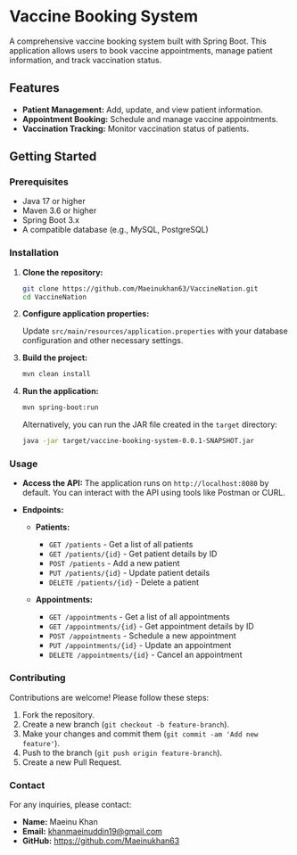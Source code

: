 # Vaccine Booking System

A comprehensive vaccine booking system built with Spring Boot. This application allows users to book vaccine appointments, manage patient information, and track vaccination status.

## Features

- **Patient Management:** Add, update, and view patient information.
- **Appointment Booking:** Schedule and manage vaccine appointments.
- **Vaccination Tracking:** Monitor vaccination status of patients.

## Getting Started

### Prerequisites

- Java 17 or higher
- Maven 3.6 or higher
- Spring Boot 3.x
- A compatible database (e.g., MySQL, PostgreSQL)

### Installation

1. **Clone the repository:**

    ```bash
    git clone https://github.com/Maeinukhan63/VaccineNation.git
    cd VaccineNation
    ```

2. **Configure application properties:**

    Update `src/main/resources/application.properties` with your database configuration and other necessary settings.

3. **Build the project:**

    ```bash
    mvn clean install
    ```

4. **Run the application:**

    ```bash
    mvn spring-boot:run
    ```

    Alternatively, you can run the JAR file created in the `target` directory:

    ```bash
    java -jar target/vaccine-booking-system-0.0.1-SNAPSHOT.jar
    ```

### Usage

- **Access the API:** The application runs on `http://localhost:8080` by default. You can interact with the API using tools like Postman or CURL.
- **Endpoints:**

    - **Patients:**
      - `GET /patients` - Get a list of all patients
      - `GET /patients/{id}` - Get patient details by ID
      - `POST /patients` - Add a new patient
      - `PUT /patients/{id}` - Update patient details
      - `DELETE /patients/{id}` - Delete a patient

    - **Appointments:**
      - `GET /appointments` - Get a list of all appointments
      - `GET /appointments/{id}` - Get appointment details by ID
      - `POST /appointments` - Schedule a new appointment
      - `PUT /appointments/{id}` - Update an appointment
      - `DELETE /appointments/{id}` - Cancel an appointment

### Contributing

Contributions are welcome! Please follow these steps:

1. Fork the repository.
2. Create a new branch (`git checkout -b feature-branch`).
3. Make your changes and commit them (`git commit -am 'Add new feature'`).
4. Push to the branch (`git push origin feature-branch`).
5. Create a new Pull Request.


### Contact

For any inquiries, please contact:

- **Name:** Maeinu Khan
- **Email:** khanmaeinuddin19@gmail.com
- **GitHub:** https://github.com/Maeinukhan63

